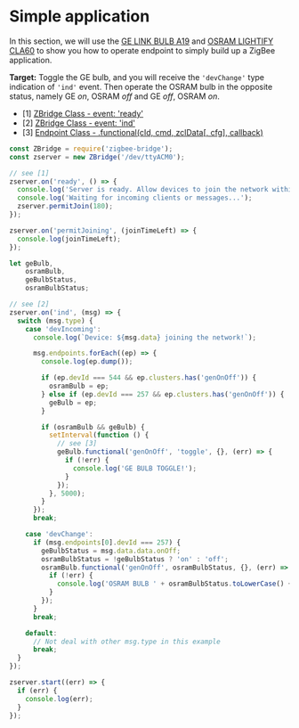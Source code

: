 # Simple application

In this section, we will use the [GE LINK BULB A19](http://www.gelinkbulbs.com/) and [OSRAM LIGHTIFY CLA60](https://www.osram.com/osram_com/tools-and-services/tools/lightify---smart-connected-light/lightify-for-home---what-is-light-to-you/lightify-products/lightify-classic-a60-tunable-white/index.jsp) to show you how to operate endpoint to simply build up a ZigBee application.

**Target:** Toggle the GE bulb, and you will receive the `'devChange'` type indication of `'ind'` event. Then operate the OSRAM bulb in the opposite status, namely GE _on_, OSRAM _off_ and GE _off_, OSRAM _on_.

* [1] [ZBridge Class - event: 'ready'](../API.md#event-ready)
* [2] [ZBridge Class - event: 'ind'](../API.md#event-ind)
* [3] [Endpoint Class - .functional(cId, cmd, zclData[, cfg], callback)](../API.md#functionalcid-cmd-zcldata-cfg-callback)

```js
const ZBridge = require('zigbee-bridge');
const zserver = new ZBridge('/dev/ttyACM0');

// see [1]
zserver.on('ready', () => {
  console.log('Server is ready. Allow devices to join the network within 180 secs.');
  console.log('Waiting for incoming clients or messages...');
  zserver.permitJoin(180);
});

zserver.on('permitJoining', (joinTimeLeft) => {
  console.log(joinTimeLeft);
});

let geBulb,
    osramBulb,
    geBulbStatus,
    osramBulbStatus;

// see [2]
zserver.on('ind', (msg) => {
  switch (msg.type) {
    case 'devIncoming':
      console.log(`Device: ${msg.data} joining the network!`);

      msg.endpoints.forEach((ep) => {
        console.log(ep.dump());

        if (ep.devId === 544 && ep.clusters.has('genOnOff')) {
          osramBulb = ep;
        } else if (ep.devId === 257 && ep.clusters.has('genOnOff')) {
          geBulb = ep;
        }

        if (osramBulb && geBulb) {
          setInterval(function () {
            // see [3]
            geBulb.functional('genOnOff', 'toggle', {}, (err) => {
              if (!err) {
                console.log('GE BULB TOGGLE!');
              }
            });
          }, 5000);
        }
      });
      break;

    case 'devChange':
      if (msg.endpoints[0].devId === 257) {
        geBulbStatus = msg.data.data.onOff;
        osramBulbStatus = !geBulbStatus ? 'on' : 'off';
        osramBulb.functional('genOnOff', osramBulbStatus, {}, (err) => {
          if (!err) {
            console.log('OSRAM BULB ' + osramBulbStatus.toLowerCase() + '!');
          }
        });
      }
      break;

    default:
      // Not deal with other msg.type in this example
      break;
  }
});

zserver.start((err) => {
  if (err) {
    console.log(err);
  }
});
```